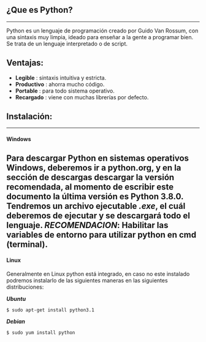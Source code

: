 ## ¿Que es Python?
---
Python es un lenguaje de programación creado por Guido Van Rossum, con una sintaxis muy limpia, ideado para enseñar a la gente a programar bien. Se trata de un lenguaje interpretado o de script.
## Ventajas:
- **Legible** : sintaxis intuitiva y estricta.
- **Productivo** : ahorra mucho código.
- **Portable** : para todo sistema operativo.
- **Recargado** : viene con muchas librerías por defecto.

## Instalación:
---
#### Windows
Para descargar Python en sistemas operativos Windows, deberemos ir a python.org, y en la sección de descargas
descargar la versión recomendada, al momento de escribir este documento la última versión es Python 3.8.0.
Tendremos un archivo ejecutable ***.exe***, el cuál deberemos de ejecutar y se descargará todo el lenguaje.
***RECOMENDACION***: Habilitar las variables de entorno para utilizar python en cmd (terminal).
---
#### Linux
Generalmente en Linux python está integrado, en caso no este instalado podremos instalarlo de las siguientes maneras en las siguientes distribuciones:

***Ubuntu***
``` 
$ sudo apt-get install python3.1
```
***Debian***
``` 
$ sudo yum install python
```